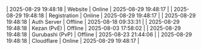 | 2025-08-29 19:48:18 | Website | Online | 2025-08-29 19:48:17 |
| 2025-08-29 19:48:18 | Registration | Online | 2025-08-29 19:48:17 |
| 2025-08-29 19:48:18 | Auth Server | Offline | 2025-08-18 09:33:31 |
| 2025-08-29 19:48:18 | Kezan (PvE) | Offline | 2025-08-03 17:58:02 |
| 2025-08-29 19:48:18 | Gurubashi (PvP) | Offline | 2025-08-23 21:44:06 |
| 2025-08-29 19:48:18 | Cloudflare | Online | 2025-08-29 19:48:17 |
